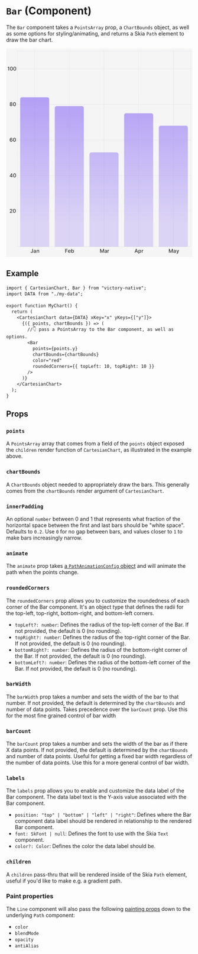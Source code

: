 # `Bar` (Component)

The `Bar` component takes a `PointsArray` prop, a `ChartBounds` object, as well as some options for styling/animating, and returns a Skia `Path` element to draw the bar chart.

<div className="w-96 mx-auto rounded-md overflow-hidden">

![Example output of a bar chart](../../assets/bar-chart-preview.jpg)

</div>

## Example

```tsx
import { CartesianChart, Bar } from "victory-native";
import DATA from "./my-data";

export function MyChart() {
  return (
    <CartesianChart data={DATA} xKey="x" yKeys={["y"]}>
      {({ points, chartBounds }) => (
        //👇 pass a PointsArray to the Bar component, as well as options.
        <Bar
          points={points.y}
          chartBounds={chartBounds}
          color="red"
          roundedCorners={{ topLeft: 10, topRight: 10 }}
        />
      )}
    </CartesianChart>
  );
}
```

## Props

### `points`

A `PointsArray` array that comes from a field of the `points` object exposed the `children` render function of `CartesianChart`, as illustrated in the example above.

### `chartBounds`

A `ChartBounds` object needed to appropriately draw the bars. This generally comes from the `chartBounds` render argument of `CartesianChart`.

### `innerPadding`

An optional `number` between 0 and 1 that represents what fraction of the horizontal space between the first and last bars should be "white space". Defaults to `0.2`. Use `0` for no gap between bars, and values closer to `1` to make bars increasingly narrow.

### `animate`

The `animate` prop takes [a `PathAnimationConfig` object](../../animated-paths.md#animconfig) and will animate the path when the points change.

### `roundedCorners`

The `roundedCorners` prop allows you to customize the roundedness of each corner of the Bar component. It's an object type that defines the radii for the top-left, top-right, bottom-right, and bottom-left corners.

- `topLeft?: number`: Defines the radius of the top-left corner of the Bar. If not provided, the default is 0 (no rounding).
- `topRight?: number`: Defines the radius of the top-right corner of the Bar. If not provided, the default is 0 (no rounding).
- `bottomRight?: number`: Defines the radius of the bottom-right corner of the Bar. If not provided, the default is 0 (no rounding).
- `bottomLeft?: number`: Defines the radius of the bottom-left corner of the Bar. If not provided, the default is 0 (no rounding).

### `barWidth`

The `barWidth` prop takes a number and sets the width of the bar to that number. If not provided, the default is determined by the `chartBounds` and number of data points. Takes precedence over the `barCount` prop. Use this for the most fine grained control of bar width

### `barCount`

The `barCount` prop takes a number and sets the width of the bar as if there X data points. If not provided, the default is determined by the `chartBounds` and number of data points. Useful for getting a fixed bar width regardless of the number of data points. Use this for a more general control of bar width.

### `labels`

The `labels` prop allows you to enable and customize the data label of the Bar component. The data label text is the Y-axis value associated with the Bar component.

- `position: "top" | "bottom" | "left" | "right"`: Defines where the Bar component data label should be rendered in relationship to the rendered Bar component.
- `font: SkFont | null`: Defines the font to use with the Skia `Text` component.
- `color?: Color`: Defines the color the data label should be.

### `children`

A `children` pass-thru that will be rendered inside of the Skia `Path` element, useful if you'd like to make e.g. a gradient path.

### Paint properties

The `Line` component will also pass the following [painting props](https://shopify.github.io/react-native-skia/docs/paint/overview) down to the underlying `Path` component:

- `color`
- `blendMode`
- `opacity`
- `antiAlias`
